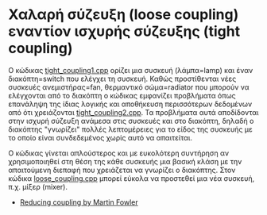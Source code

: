 # Χαλαρή σύζευξη (loose coupling) εναντίον ισχυρής σύζευξης (tight coupling)

O κώδικας [tight_coupling1.cpp](./tight_coupling1.cpp) ορίζει μια συσκευή (λάμπα=lamp) και έναν διακόπτη=switch που ελέγχει τη συσκευή. Καθώς προστίθενται νέες συσκευές ανεμιστήρας=fan, θερμαντικό σώμα=radiator που μπορούν να ελέγχονται από το διακόπτη ο κώδικας εμφανίζει προβλήματα όπως επανάληψη της ίδιας λογικής και αποθήκευση περισσότερων δεδομένων από ότι χρειάζονται [tight_coupling2.cpp](./tight_coupling2.cpp). Τα προβλήματα αυτά αποδίδονται στην ισχυρή σύζευξη ανάμεσα στις συσκευές και στο διακόπτη, δηλαδή ο διακόπτης "γνωρίζει" πολλές λεπτομέρειες για το είδος της συσκευής με το οποίο είναι συνδεδεμένος χωρίς αυτό να απαιτείται. 

Ο κώδικας γίνεται απλούστερος και με ευκολότερη συντήρηση αν χρησιμοποιηθεί στη θέση της κάθε συσκευής μια βασική κλάση με την απαιτούμενη διεπαφή που χρειάζεται να γνωρίζει ο διακόπτης. Στον κώδικα [loose_coupling.cpp](./loose_coupling.cpp) μπορεί εύκολα να προστεθεί μια νέα συσκευή, π.χ. μίξερ (mixer).


* [Reducing coupling by Martin Fowler](https://martinfowler.com/ieeeSoftware/coupling.pdf)